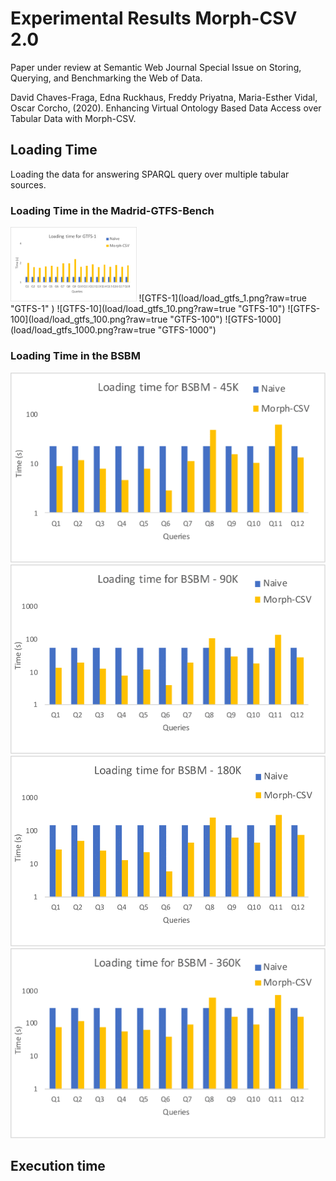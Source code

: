 # Experimental Results Morph-CSV 2.0

Paper under review at Semantic Web Journal Special Issue on Storing, Querying, and Benchmarking the Web of Data. 

David Chaves-Fraga, Edna Ruckhaus, Freddy Priyatna, Maria-Esther Vidal, Oscar Corcho, (2020). Enhancing Virtual Ontology Based Data Access over Tabular Data with Morph-CSV.

## Loading Time
Loading the data for answering SPARQL query over multiple tabular sources.

### Loading Time in the Madrid-GTFS-Bench
<img src="https://github.com/oeg-upm/morph-csv/blob/evaluation/swj2020-si-webofdata/load/load_gtfs_1.png?raw=true" width="40%">
![GTFS-1](load/load_gtfs_1.png?raw=true "GTFS-1" )
![GTFS-10](load/load_gtfs_10.png?raw=true "GTFS-10")
![GTFS-100](load/load_gtfs_100.png?raw=true "GTFS-100")
![GTFS-1000](load/load_gtfs_1000.png?raw=true "GTFS-1000")

### Loading Time in the BSBM
![BSBM-45](load/load_bsbm_45.png?raw=true "BSBM-45" )
![BSBM-90](load/load_bsbm_90.png?raw=true "BSBM-90")
![BSBM-180](load/load_bsbm_180.png?raw=true "BSBM-180")
![BSBM-360](load/load_bsbm_360.png?raw=true "BSBM-360")


## Execution time